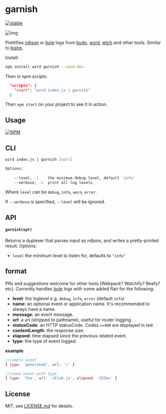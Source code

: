 # garnish

[![stable](http://badges.github.io/stability-badges/dist/stable.svg)](http://github.com/badges/stability-badges)

![img](http://i.imgur.com/8OP1YPB.png)

Prettifies [ndjson](http://ndjson.org/) or [bole](https://github.com/rvagg/bole) logs from [budo](https://github.com/mattdesl/budo), [wzrd](https://github.com/maxogden/wzrd/), [wtch](https://github.com/mattdesl/wtch) and other tools. Similar to [bistre](https://github.com/hughsk/bistre).

Install: 

```sh
npm install wzrd garnish --save-dev
```

Then in npm scripts:

```json
  "scripts": {
    "start": "wzrd index.js | garnish"
  }
```

Then `npm start` on your project to see it in action. 

## Usage

[![NPM](https://nodei.co/npm/garnish.png)](https://www.npmjs.com/package/garnish)

## CLI

```sh
wzrd index.js | garnish [opts]

Options:
    
    --level, -l    the minimum debug level, default 'info'
    --verbose, -v  print all log levels
```

Where `level` can be `debug`, `info`, `warn`, `error`.

If `--verbose` is specified, `--level` will be ignored.

## API

#### `garnish(opt)`

Returns a duplexer that parses input as ndjson, and writes a pretty-printed result. Options:

- `level` the minimum level to listen for, defaults to `"info"`

## format
PRs and suggestions welcome for other tools (Webpack? Watchify? Beefy? etc).
Currently handles [bole](https://github.com/rvagg/bole) logs with some added
flair for the following:
- __level__: the loglevel e.g. `debug`, `info`, `error` (default `info`)
- __name__: an optional event or application name. It's recommended to always have a name.
- __message__: an event message.
- __url__: a url (stripped to pathname), useful for router logging.
- __statusCode__: an HTTP statusCode. Codes `>=400` are displayed in red.
- __contentLength__: the response size.
- __elapsed__: time elapsed since the previous related event.
- __type__: the type of event logged.

__example__
```js
//simple event
{ type: 'generated', url: '/' }

//timed event with type
{ type: 'foo', url: '/blah.js', elapsed: '325ms' }
```

## License

MIT, see [LICENSE.md](http://github.com/mattdesl/garnish/blob/master/LICENSE.md) for details.
